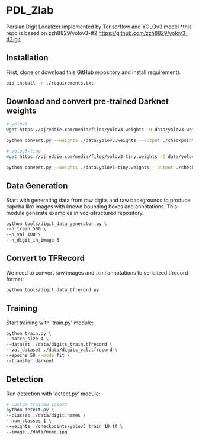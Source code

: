 # PDL_Zlab

Persian Digit Localizer implemented by Tensorflow and YOLOv3 model
*this repo is based on zzh8829/yolov3-tf2 https://github.com/zzh8829/yolov3-tf2.git

## Installation
First, clone or download this GitHub repository and install requirements:

```bash
pip install -r ./requirements.txt
```

## Download and convert pre-trained Darknet weights

```bash
# yolov3
wget https://pjreddie.com/media/files/yolov3.weights -O data/yolov3.weights

python convert.py --weights ./data/yolov3.weights --output ./checkpoints/yolov3.tf

# yolov3-tiny
wget https://pjreddie.com/media/files/yolov3-tiny.weights -O data/yolov3-tiny.weights

python convert.py --weights ./data/yolov3-tiny.weights --output ./checkpoints/yolov3-tiny.tf --tiny
```

## Data Generation
Start with generating data from raw digits and raw backgrounds to produce capcha like images with known bounding boxes and annotations. This module generate examples in voc-structured repository.

```bash
python tools/digit_data_generator.py \
--n_train 500 \
--n_val 100 \
--n_digit_in_image 5
```

## Convert to TFRecord
We need to convert raw images and .xml annotations to serialized tfrecord format:

```bash
python tools/digit_data_tfrecord.py
```

## Training
Start training with 'train.py' module:

``` bash
python train.py \
--batch_size 4 \
--dataset ./data/digits_train.tfrecord \
--val_dataset ./data/digits_val.tfrecord \
--epochs 50 --mode fit \
--transfer darknet
```

## Detection
Run detection with 'detect.py' module:

```bash
# custom trained yolov3
python detect.py \
--classes ./data/digit.names \
--num_classes 1 \
--weights ./checkpoints/yolov3_train_10.tf \
--image ./data/meme.jpg
```
